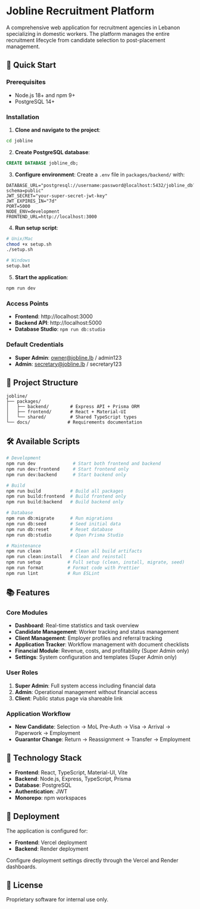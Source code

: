 # Jobline Recruitment Platform

A comprehensive web application for recruitment agencies in Lebanon specializing in domestic workers. The platform manages the entire recruitment lifecycle from candidate selection to post-placement management.

## 🚀 Quick Start

### Prerequisites

- Node.js 18+ and npm 9+
- PostgreSQL 14+

### Installation

1. **Clone and navigate to the project**:
```bash
cd jobline
```

2. **Create PostgreSQL database**:
```sql
CREATE DATABASE jobline_db;
```

3. **Configure environment**:
Create a `.env` file in `packages/backend/` with:
```env
DATABASE_URL="postgresql://username:password@localhost:5432/jobline_db?schema=public"
JWT_SECRET="your-super-secret-jwt-key"
JWT_EXPIRES_IN="7d"
PORT=5000
NODE_ENV=development
FRONTEND_URL=http://localhost:3000
```

4. **Run setup script**:
```bash
# Unix/Mac
chmod +x setup.sh
./setup.sh

# Windows
setup.bat
```

5. **Start the application**:
```bash
npm run dev
```

### Access Points
- **Frontend**: http://localhost:3000
- **Backend API**: http://localhost:5000
- **Database Studio**: `npm run db:studio`

### Default Credentials
- **Super Admin**: owner@jobline.lb / admin123
- **Admin**: secretary@jobline.lb / secretary123

## 📁 Project Structure

```
jobline/
├── packages/
│   ├── backend/        # Express API + Prisma ORM
│   ├── frontend/       # React + Material-UI
│   └── shared/         # Shared TypeScript types
└── docs/              # Requirements documentation
```

## 🛠️ Available Scripts

```bash
# Development
npm run dev              # Start both frontend and backend
npm run dev:frontend     # Start frontend only
npm run dev:backend      # Start backend only

# Build
npm run build           # Build all packages
npm run build:frontend  # Build frontend only
npm run build:backend   # Build backend only

# Database
npm run db:migrate      # Run migrations
npm run db:seed         # Seed initial data
npm run db:reset        # Reset database
npm run db:studio       # Open Prisma Studio

# Maintenance
npm run clean           # Clean all build artifacts
npm run clean:install   # Clean and reinstall
npm run setup          # Full setup (clean, install, migrate, seed)
npm run format         # Format code with Prettier
npm run lint           # Run ESLint
```

## 📚 Features

### Core Modules
- **Dashboard**: Real-time statistics and task overview
- **Candidate Management**: Worker tracking and status management
- **Client Management**: Employer profiles and referral tracking
- **Application Tracker**: Workflow management with document checklists
- **Financial Module**: Revenue, costs, and profitability (Super Admin only)
- **Settings**: System configuration and templates (Super Admin only)

### User Roles
1. **Super Admin**: Full system access including financial data
2. **Admin**: Operational management without financial access
3. **Client**: Public status page via shareable link

### Application Workflow
- **New Candidate**: Selection → MoL Pre-Auth → Visa → Arrival → Paperwork → Employment
- **Guarantor Change**: Return → Reassignment → Transfer → Employment

## 🔧 Technology Stack

- **Frontend**: React, TypeScript, Material-UI, Vite
- **Backend**: Node.js, Express, TypeScript, Prisma
- **Database**: PostgreSQL
- **Authentication**: JWT
- **Monorepo**: npm workspaces

## 🚀 Deployment

The application is configured for:
- **Frontend**: Vercel deployment
- **Backend**: Render deployment

Configure deployment settings directly through the Vercel and Render dashboards.

## 📝 License

Proprietary software for internal use only.
